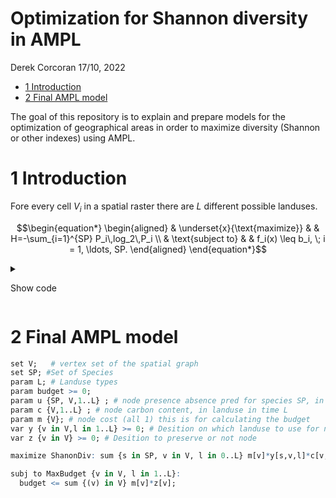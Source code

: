 Optimization for Shannon diversity in AMPL
================
Derek Corcoran
17/10, 2022

-   [1 Introduction](#1-introduction)
-   [2 Final AMPL model](#2-final-ampl-model)

<!-- README.md is generated from README.Rmd. Please edit that file -->
<!-- badges: start -->
<!-- badges: end -->

The goal of this repository is to explain and prepare models for the
optimization of geographical areas in order to maximize diversity
(Shannon or other indexes) using AMPL.

# 1 Introduction

Fore every cell $V_i$ in a spatial raster there are $L$ different
possible landuses.

$$\begin{equation*}
\begin{aligned}
& \underset{x}{\text{maximize}}
& & H=-\sum_{i=1}^{SP} P_i\,log_2\,P_i \\
& \text{subject to}
& & f_i(x) \leq b_i, \; i = 1, \ldots, SP.
\end{aligned}
\end{equation*}$$

<details>
<summary>

Show code

</summary>

``` r
mtcars %>%
    ggplot(aes(x = hp, y = mpg)) + geom_point()
```

</details>

# 2 Final AMPL model

``` r
set V;   # vertex set of the spatial graph
set SP; #Set of Species
param L; # Landuse types
param budget >= 0;
param u {SP, V,1..L} ; # node presence absence pred for species SP, in landuse in time L
param c {V,1..L} ; # node carbon content, in landuse in time L
param m {V}; # node cost (all 1) this is for calculating the budget
var y {v in V,l in 1..L} >= 0; # Desition on which landuse to use for node V
var z {v in V} >= 0; # Desition to preserve or not node

maximize ShanonDiv: sum {s in SP, v in V, l in 0..L} m[v]*y[s,v,l]*c[v,l];

subj to MaxBudget {v in V, l in 1..L}:
  budget <= sum {(v) in V} m[v]*z[v];
```
